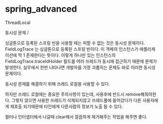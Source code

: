 # spring_advanced
ThreadLocal


동시성 문제  /  

싱글톤으로 등록된 스프링 빈을 사용할 때는 피할 수 없는 것은 동시성 문제이다.
FieldLogTrace 는 싱글톤으로 등록된 스프링 빈이다. 
이 객체의 인스턴스가 애플리케이션에 딱 1 존재한다는 뜻이다. 
이렇게 하나만 있는 인스턴스의 FieldLogTrace.traceIdHolder 필드를 여러 쓰레드가 동시에 접근하기 때문에 문제가 발생한다.
실무에서 한번 나타나면 개발자를 가장 괴롭히는 문제도 바로 이러한 동시성 문제이다. 

동시성 문제를 해결하기 위해 쓰레드 로컬을 사용할 수 있다.

하지만 쓰레드 로컬에는 중요한 주의사항이 있는데, 사용후에 반드시 remove해줘야한다.
그렇지 않으면 사용한 쓰레드가 삭제되지않고 쓰레드풀에 들어갔다가 다른 사용자에게 재호출 되기때문에 타인에게 다른사람의 정보가 노출 될 수 있다.

필터나 인터셉터에서 나갈때 clear해서 깔끔하게 제거해주는 작업을 해주면 좋다.
